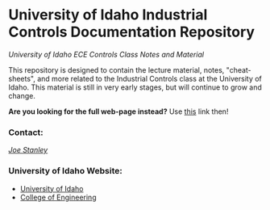 # University of Idaho Industrial Controls Documentation Repository
*University of Idaho ECE Controls Class Notes and Material*


This repository is designed to contain the lecture material, notes, "cheat-sheets",
and more related to the Industrial Controls class at the University of Idaho. This
material is still in very early stages, but will continue to grow and change.

**Are you looking for the full web-page instead?**
Use [this](https://engineerjoe440.github.io/UIdaho_ControlsClass/) link then!

### Contact:
[*Joe Stanley*](mailto:joe_stanley@selinc.com)

### University of Idaho Website:
- [University of Idaho](https://www.uidaho.edu/)
- [College of Engineering](https://www.uidaho.edu/engr)